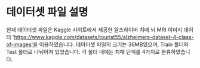 # 데이터셋 파일 설명
현재 데이터셋 파일은 Kaggle 사이트에서 제공한 알츠하이머 치매 뇌 MRI 이미지 데이터 
'https://www.kaggle.com/datasets/tourist55/alzheimers-dataset-4-class-of-images'을 이용하였습니다.
데이터셋 파일의 크기는 36MB였으며, Train 폴더와 Test 폴더로 나뉘어져 있었습니다. 각 폴더 내에는 치매 단계를 4가지로 분류하였습니다.
